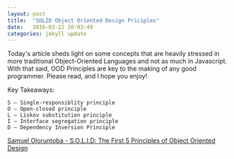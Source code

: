 ```yaml
---
layout: post
title:  "SOLID Object Oriented Design Priciples"
date:   2016-03-22 20:03:49
categories: jekyll update
---
```

Today's article sheds light on some concepts that are heavily stressed in more traditional Object-Oriented Languages and not as much in Javascript. With that said, OOD Principles are key to the making of any good programmer. Please read, and I hope you enjoy!

Key Takeaways:
	
	S – Single-responsiblity principle
	O – Open-closed principle
	L – Liskov substitution principle
	I – Interface segregation principle
	D – Dependency Inversion Principle


[Samuel Oloruntoba - S.O.L.I.D: The First 5 Principles of Object Oriented Design](https://scotch.io/bar-talk/s-o-l-i-d-the-first-five-principles-of-object-oriented-design) 












